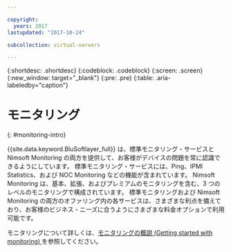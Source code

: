 ```yaml
---

copyright:
  years: 2017
lastupdated: "2017-10-24"

subcollection: virtual-servers

---
```


{:shortdesc: .shortdesc}
{:codeblock: .codeblock}
{:screen: .screen}
{:new_window: target="_blank"}
{:pre: .pre}
{:table: .aria-labeledby="caption"}

# モニタリング
{: #monitoring-intro}

{{site.data.keyword.BluSoftlayer_full}} は、標準モニタリング・サービスと Nimsoft Monitoring の両方を提供して、お客様がデバイスの問題を常に認識できるようにしています。 標準モニタリング・サービスには、Ping、IPMI Statistics、および NOC Monitoring などの機能が含まれています。 Nimsoft Monitoring は、基本、拡張、およびプレミアムのモニタリングを含む、3 つのレベルのモニタリングで構成されています。 標準モニタリングおよび Nimsoft Monitoring の両方のオファリング内の各サービスは、さまざまな利点を備えており、お客様のビジネス・ニーズに合うようにさまざまな料金オプションで利用可能です。

モニタリングについて詳しくは、[モニタリングの概説 (Getting started with monitoring) ](/docs/infrastructure/SLmonitoring?topic=slmonitoring-monitoring)を参照してください。
